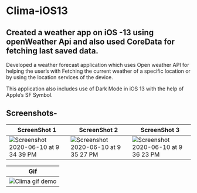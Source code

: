 # Clima-iOS13
## Created a weather app on iOS -13 using openWeather Api and also used CoreData for fetching last saved data.

Developed a weather forecast application which uses Open weather API for helping the user’s with Fetching the current weather of a specific location or by using the location services of the device.

This application also includes use of Dark Mode in iOS 13 with the help of Apple’s SF Symbol.

## Screenshots-


| **ScreenShot 1**  | **ScreenShot 2** | **ScreenShot 3** |
| ------------- | ------------- | ------------- |
| ![Screenshot 2020-06-10 at 9 34 39 PM](https://user-images.githubusercontent.com/55451558/84291300-87b2ad00-ab62-11ea-9067-20d08c218569.png)  | ![Screenshot 2020-06-10 at 9 35 27 PM](https://user-images.githubusercontent.com/55451558/84291313-8b463400-ab62-11ea-94a5-68bbba6eb8d8.png)  | ![Screenshot 2020-06-10 at 9 36 23 PM](https://user-images.githubusercontent.com/55451558/84291320-8da88e00-ab62-11ea-9b21-1e98e35d48d1.png)  |


| **Gif**  |
| ------------- |
| ![Clima gif demo](https://user-images.githubusercontent.com/55451558/84292062-86ce4b00-ab63-11ea-99be-b06f566ed200.gif) |
